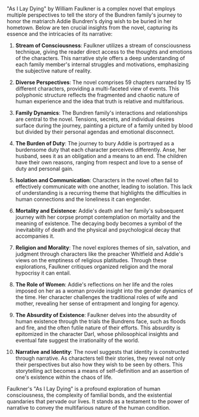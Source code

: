 "As I Lay Dying" by William Faulkner is a complex novel that employs multiple perspectives to tell the story of the Bundren family's journey to honor the matriarch Addie Bundren's dying wish to be buried in her hometown. Below are ten crucial insights from the novel, capturing its essence and the intricacies of its narrative:

1. **Stream of Consciousness**: Faulkner utilizes a stream of consciousness technique, giving the reader direct access to the thoughts and emotions of the characters. This narrative style offers a deep understanding of each family member's internal struggles and motivations, emphasizing the subjective nature of reality.

2. **Diverse Perspectives**: The novel comprises 59 chapters narrated by 15 different characters, providing a multi-faceted view of events. This polyphonic structure reflects the fragmented and chaotic nature of human experience and the idea that truth is relative and multifarious.

3. **Family Dynamics**: The Bundren family's interactions and relationships are central to the novel. Tensions, secrets, and individual desires surface during the journey, painting a picture of a family united by blood but divided by their personal agendas and emotional disconnect.

4. **The Burden of Duty**: The journey to bury Addie is portrayed as a burdensome duty that each character perceives differently. Anse, her husband, sees it as an obligation and a means to an end. The children have their own reasons, ranging from respect and love to a sense of duty and personal gain.

5. **Isolation and Communication**: Characters in the novel often fail to effectively communicate with one another, leading to isolation. This lack of understanding is a recurring theme that highlights the difficulties in human connections and the loneliness it can engender.

6. **Mortality and Existence**: Addie's death and her family's subsequent journey with her corpse prompt contemplation on mortality and the meaning of existence. The decaying body becomes a symbol of the inevitability of death and the physical and psychological decay that accompanies it.

7. **Religion and Morality**: The novel explores themes of sin, salvation, and judgment through characters like the preacher Whitfield and Addie's views on the emptiness of religious platitudes. Through these explorations, Faulkner critiques organized religion and the moral hypocrisy it can entail.

8. **The Role of Women**: Addie's reflections on her life and the roles imposed on her as a woman provide insight into the gender dynamics of the time. Her character challenges the traditional roles of wife and mother, revealing her sense of entrapment and longing for agency.

9. **The Absurdity of Existence**: Faulkner delves into the absurdity of human existence through the trials the Bundrens face, such as floods and fire, and the often futile nature of their efforts. This absurdity is epitomized in the character Darl, whose philosophical insights and eventual fate suggest the irrationality of the world.

10. **Narrative and Identity**: The novel suggests that identity is constructed through narrative. As characters tell their stories, they reveal not only their perspectives but also how they wish to be seen by others. This storytelling act becomes a means of self-definition and an assertion of one's existence within the chaos of life.

Faulkner's "As I Lay Dying" is a profound exploration of human consciousness, the complexity of familial bonds, and the existential quandaries that pervade our lives. It stands as a testament to the power of narrative to convey the multifarious nature of the human condition.
